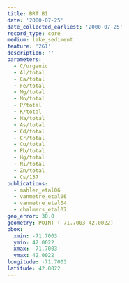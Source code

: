 ```yaml
---
title: BRT.B1
date: '2000-07-25'
date_collected_earliest: '2000-07-25'
record_type: core
medium: lake_sediment
feature: '261'
description: ''
parameters:
  - C/organic
  - Al/total
  - Ca/total
  - Fe/total
  - Mg/total
  - Mn/total
  - P/total
  - K/total
  - Na/total
  - As/total
  - Cd/total
  - Cr/total
  - Cu/total
  - Pb/total
  - Hg/total
  - Ni/total
  - Zn/total
  - Cs/137
publications:
  - mahler_etal06
  - vanmetre_etal06
  - vanmetre_etal04
  - chalmers_etal07
geo_error: 30.0
geometry: POINT (-71.7003 42.0022)
bbox:
  xmin: -71.7003
  ymin: 42.0022
  xmax: -71.7003
  ymax: 42.0022
longitude: -71.7003
latitude: 42.0022
---
```

